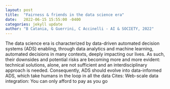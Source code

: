 ```yaml
---
layout: post
title:  "Fairness & friends in the data science era"
date:   2022-06-15 15:55:00 -0400
categories: jekyll update
author: "B Catania, G Guerrini, C Accinelli - AI & SOCIETY, 2022"
---
```

The data science era is characterized by data-driven automated decision systems (ADS) enabling, through data analytics and machine learning, automated decisions in many contexts, deeply impacting our lives. As such, their downsides and potential risks are becoming more and more evident: technical solutions, alone, are not sufficient and an interdisciplinary approach is needed. Consequently, ADS should evolve into data-informed ADS, which take humans in the loop in all the data 
Cites: Web-scale data integration: You can only afford to pay as you go